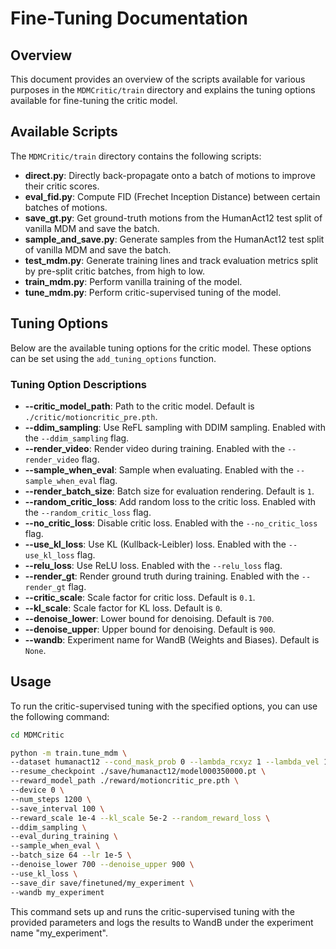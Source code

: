 # Fine-Tuning Documentation

## Overview

This document provides an overview of the scripts available for various purposes in the `MDMCritic/train` directory and explains the tuning options available for fine-tuning the critic model.

## Available Scripts

The `MDMCritic/train` directory contains the following scripts:

- **direct.py**: Directly back-propagate onto a batch of motions to improve their critic scores.
- **eval_fid.py**: Compute FID (Frechet Inception Distance) between certain batches of motions.
- **save_gt.py**: Get ground-truth motions from the HumanAct12 test split of vanilla MDM and save the batch.
- **sample_and_save.py**: Generate samples from the HumanAct12 test split of vanilla MDM and save the batch.
- **test_mdm.py**: Generate training lines and track evaluation metrics split by pre-split critic batches, from high to low.
- **train_mdm.py**: Perform vanilla training of the model.
- **tune_mdm.py**: Perform critic-supervised tuning of the model.

## Tuning Options

Below are the available tuning options for the critic model. These options can be set using the `add_tuning_options` function.

### Tuning Option Descriptions

- **--critic_model_path**: Path to the critic model. Default is `./critic/motioncritic_pre.pth`.
- **--ddim_sampling**: Use ReFL sampling with DDIM sampling. Enabled with the `--ddim_sampling` flag.
- **--render_video**: Render video during training. Enabled with the `--render_video` flag.
- **--sample_when_eval**: Sample when evaluating. Enabled with the `--sample_when_eval` flag.
- **--render_batch_size**: Batch size for evaluation rendering. Default is `1`.
- **--random_critic_loss**: Add random loss to the critic loss. Enabled with the `--random_critic_loss` flag.
- **--no_critic_loss**: Disable critic loss. Enabled with the `--no_critic_loss` flag.
- **--use_kl_loss**: Use KL (Kullback-Leibler) loss. Enabled with the `--use_kl_loss` flag.
- **--relu_loss**: Use ReLU loss. Enabled with the `--relu_loss` flag.
- **--render_gt**: Render ground truth during training. Enabled with the `--render_gt` flag.
- **--critic_scale**: Scale factor for critic loss. Default is `0.1`.
- **--kl_scale**: Scale factor for KL loss. Default is `0`.
- **--denoise_lower**: Lower bound for denoising. Default is `700`.
- **--denoise_upper**: Upper bound for denoising. Default is `900`.
- **--wandb**: Experiment name for WandB (Weights and Biases). Default is `None`.
  
## Usage
To run the critic-supervised tuning with the specified options, you can use the following command:

```bash
cd MDMCritic

python -m train.tune_mdm \
--dataset humanact12 --cond_mask_prob 0 --lambda_rcxyz 1 --lambda_vel 1 --lambda_fc 1 \
--resume_checkpoint ./save/humanact12/model000350000.pt \
--reward_model_path ./reward/motioncritic_pre.pth \
--device 0 \
--num_steps 1200 \
--save_interval 100 \
--reward_scale 1e-4 --kl_scale 5e-2 --random_reward_loss \
--ddim_sampling \
--eval_during_training \
--sample_when_eval \
--batch_size 64 --lr 1e-5 \
--denoise_lower 700 --denoise_upper 900 \
--use_kl_loss \
--save_dir save/finetuned/my_experiment \
--wandb my_experiment
```


This command sets up and runs the critic-supervised tuning with the provided parameters and logs the results to WandB under the experiment name "my_experiment".